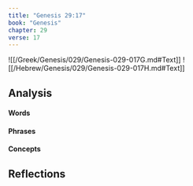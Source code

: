 ```yaml
---
title: "Genesis 29:17"
book: "Genesis"
chapter: 29
verse: 17
---
```

![[/Greek/Genesis/029/Genesis-029-017G.md#Text]]
![[/Hebrew/Genesis/029/Genesis-029-017H.md#Text]]

## Analysis

#### Words

#### Phrases

#### Concepts

## Reflections

